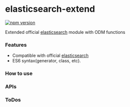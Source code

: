 # elasticsearch-extend
[![npm version](https://badge.fury.io/js/elasticsearch-extend.svg)](https://badge.fury.io/js/elasticsearch-extend)

Extended official [elasticsearch](https://www.npmjs.com/package/elasticsearch) module with ODM functions

### Features
- Compatible with official [elasticsearch](https://www.npmjs.com/package/elasticsearch)
- ES6 syntax(generator, class, etc).

### How to use


### APIs


### ToDos
